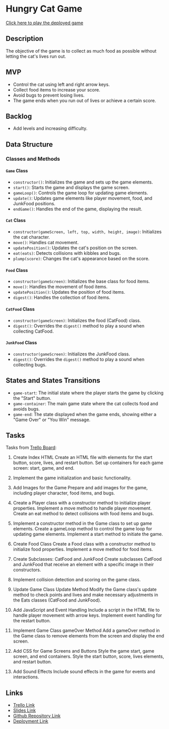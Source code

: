 # Hungry Cat Game

[Click here to play the deployed game](https://samanta-scavassa.github.io/hungry-cat-game/)

## Description

The objective of the game is to collect as much food as possible without letting the cat's lives run out.

## MVP

- Control the cat using left and right arrow keys.
- Collect food items to increase your score.
- Avoid bugs to prevent losing lives.
- The game ends when you run out of lives or achieve a certain score.

## Backlog

- Add levels and increasing difficulty.

## Data Structure

### Classes and Methods

#### `Game` Class

- `constructor()`: Initializes the game and sets up the game elements.
- `start()`: Starts the game and displays the game screen.
- `gameLoop()`: Controls the game loop for updating game elements.
- `update()`: Updates game elements like player movement, food, and JunkFood positions.
- `endGame()`: Handles the end of the game, displaying the result.

#### `Cat` Class

- `constructor(gameScreen, left, top, width, height, image)`: Initializes the cat character.
- `move()`: Handles cat movement.
- `updatePosition()`: Updates the cat's position on the screen.
- `eat(eats)`: Detects collisions with kibbles and bugs.
- `plump(score)`: Changes the cat's appearance based on the score.

#### `Food` Class

- `constructor(gameScreen)`: Initializes the base class for food items.
- `move()`: Handles the movement of food items.
- `updatePosition()`: Updates the position of food items.
- `digest()`: Handles the collection of food items.

#### `CatFood` Class

- `constructor(gameScreen)`: Initializes the food (CatFood) class.
- `digest()`: Overrides the `digest()` method to play a sound when collecting CatFood.

#### `JunkFood` Class

- `constructor(gameScreen)`: Initializes the JunkFood class.
- `digest()`: Overrides the `digest()` method to play a sound when collecting bugs.

## States and States Transitions

- `game-start`: The initial state where the player starts the game by clicking the "Start" button.
- `game-container`: The main game state where the cat collects food and avoids bugs.
- `game-end`: The state displayed when the game ends, showing either a "Game Over" or "You Win" message.

## Tasks

Tasks from [Trello Board](https://trello.com/b/PrfUIjjn/hungry-cat):

1. Create Index HTML
Create an HTML file with elements for the start button, score, lives, and restart button.
Set up containers for each game screen: start, game, and end.

2. Implement the game initialization and basic functionality.

3. Add Images for the Game
Prepare and add images for the game, including player character, food items, and bugs.

4. Create a Player class with a constructor method to initialize player properties.
Implement a move method to handle player movement.
Create an eat method to detect collisions with food items and bugs.

5. Implement a constructor method in the Game class to set up game elements.
Create a gameLoop method to control the game loop for updating game elements.
Implement a start method to initiate the game.

6. Create Food Class
Create a Food class with a constructor method to initialize food properties.
Implement a move method for food items.

7. Create Subclasses: CatFood and JunkFood
Create subclasses CatFood and JunkFood that receive an element with a specific image in their constructors.

8. Implement collision detection and scoring on the game class.

9.  Update Game Class Update Method
Modify the Game class's update method to check points and lives and make necessary adjustments in the Eats classes (CatFood and JunkFood).

10. Add JavaScript and Event Handling
Include a script in the HTML file to handle player movement with arrow keys.
Implement event handling for the restart button.

11. Implement Game Class gameOver Method
Add a gameOver method in the Game class to remove elements from the screen and display the end screen.

12.  Add CSS for Game Screens and Buttons
Style the game start, game screen, and end containers.
Style the start button, score, lives elements, and restart button.

13. Add Sound Effects
Include sound effects in the game for events and interactions.


## Links

- [Trello Link](https://trello.com/b/PrfUIjjn/hungry-cat)
- [Slides Link](https://www.canva.com/design/DAF650g5m-o/yqX6O0C36Hd3mIvA4vEXMA/view?utm_content=DAF650g5m-o&utm_campaign=designshare&utm_medium=link&utm_source=editor)
- [Github Repository Link](https://github.com/samanta-scavassa/hungry-cat-game)
- [Deployment Link](https://samanta-scavassa.github.io/hungry-cat-game/)
